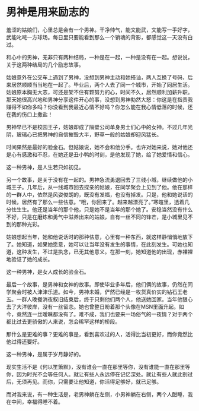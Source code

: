 # 男神是用来励志的

羞涩的姑娘们，心里总是会有一个男神。干净帅气，能文能武，文能写一手好字，武能叱咤一方球场。每日里只要能看到那么一个销魂的背影，都感觉这一天没有白过。 

和心中的男神，无非只有两种结局，一种是在一起，一种是没有在一起。想说说，关于这两种结局的几个励志故事。 

姑娘意外在公交车上遇到了男神，没想到男神主动和她搭讪，两人互换了号码，后来居然顺顺当当地在一起了。毕业后，两个人去了同一个城市，开始了同居生活。姑娘原本胸无大志，可还是架不住有颗努力的心，时间不久，居然顺利加薪升职。那天她很高兴地和男神分享这件开心的事，没想到男神勃然大怒：你这是在指责我赚得不如你多吗？你没看到我最近心情不好吗？你怎么能在我心情低落的时候，还在我的伤口上撒盐！ 

男神早已不是校园王子，姑娘却成了隔壁公司单身男士们心中的女神。不过几年光阴，玻璃心已把男神的自信摧毁大半，野草一般的姑娘却迎风猛长。 

时间果然是最好的验金石。但姑娘说，她不会和他分手。也许对她来说，她对他还是心有感激和不忍，在她还是丑小鸭的时刻，是他发现了她，给了她爱情和信心。 

这一种男神，是人生若只如初见。 

另一个故事，是关于没有在一起的。男神急流勇退回去了三线小城，继续做他的小城王子。几年后，从一线城市回去探亲的姑娘，在同学聚会上见到了他。他在那样的一群人中，依然是风姿俊朗的，既没有发福，也没有掉发。只是，他和她说话的时候，居然有了那么一些怯意。“哦，你回来了。越来越漂亮了。”寒暄里，透着几分怯生生。他还是当年的那个他，只是她不是当年的那个她了。安稳当然没有什么不好，只是在磨炼和勇气中滋养出来的姑娘，自有一丝不同的锋芒，是小城里见不到的那种光彩。 

姑娘想起当年，她和他说话时的那种怯意，心里有一种东西，就这样静悄悄地放下了。她知道，如果她愿意，她可以让当年没有发生的事情，在此刻发生。可她也知道，这种发生，不过是执念，已无其他意义。在那一刻，她知道他的出现，赤裸裸地验证了她的成长。 

这一种男神，是女人成长的验金石。 

最后一个故事，是男神和女神的故事。即使毕业多年后，他们俩的故事，仍然在同学聚会时被人津津乐道。如今，男神未婚，俨然已经是一枚货真价实的钻石王老五。一群人晚餐消夜叙旧结束后，终于只剩他们两个人，他送她回家。当年他狠心去了大洋彼岸，没有一丝留恋。她也曾整日盼着那个头像在MSN里面升起。如今，竟然连一丝暧昧都没有了。难不成，我们也要来一场俗气的一夜情？对于两个都比过去更骄傲的人来说，怎会稀罕这样的桥段。 

那什么是更难的事？更难的事是，看到喜欢过的人，活得比当初更好，而你竟然比他过得还要好。 

这一种男神，是属于岁月静好的。 

现实生活不是《何以笙箫默》，没有谁会一直在那里等你，没有谁能一直在那里等你，因为时光不会等任何人。就让有些人永远停在记忆深处。就让有些人就此别过后，无须再见。而你，只需要让他知道，你活得足够好，就已足够。 

而对我来说，有一种生活是，老男神躺在左侧，小男神躺在右侧，两个人酣睡，我在中间，幸福得睡不着。